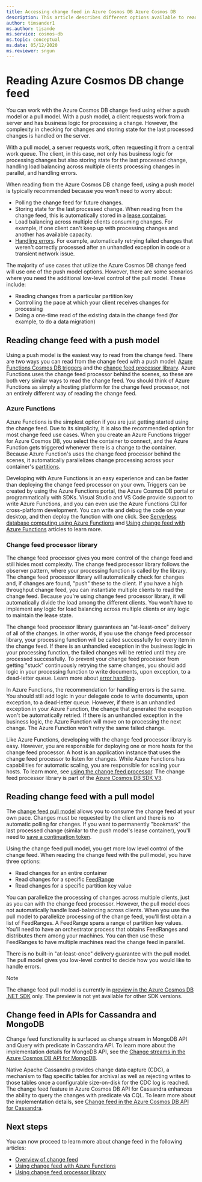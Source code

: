 ```yaml
---
title: Accessing change feed in Azure Cosmos DB Azure Cosmos DB 
description: This article describes different options available to read and access change feed in Azure Cosmos DB.  
author: timsander1
ms.author: tisande
ms.service: cosmos-db
ms.topic: conceptual
ms.date: 05/12/2020
ms.reviewer: sngun
---
```


# Reading Azure Cosmos DB change feed

You can work with the Azure Cosmos DB change feed using either a push model or a pull model. With a push model, a client requests work from a server and has business logic for processing a change. However, the complexity in checking for changes and storing state for the last processed changes is handled on the server.

With a pull model, a server requests work, often requesting it from a central work queue. The client, in this case, not only has business logic for processing changes but also storing state for the last processed change, handling load balancing across multiple clients processing changes in parallel, and handling errors.

When reading from the Azure Cosmos DB change feed, using a push model is typically recommended because you won't need to worry about:

- Polling the change feed for future changes.
- Storing state for the last processed change. When reading from the change feed, this is automatically stored in a [lease container](change-feed-processor.md#components-of-the-change-feed-processor).
- Load balancing across multiple clients consuming changes. For example, if one client can't keep up with processing changes and another has available capacity.
- [Handling errors](change-feed-processor.md#error-handling). For example, automatically retrying failed changes that weren't correctly processed after an unhandled exception in code or a transient network issue.

The majority of use cases that utilize the Azure Cosmos DB change feed will use one of the push model options. However, there are some scenarios where you need the additional low-level control of the pull model. These include:

- Reading changes from a particular partition key
- Controlling the pace at which your client receives changes for processing
- Doing a one-time read of the existing data in the change feed (for example, to do a data migration)

## Reading change feed with a push model

Using a push model is the easiest way to read from the change feed. There are two ways you can read from the change feed with a push model: [Azure Functions Cosmos DB triggers](change-feed-functions.md) and the [change feed processor library](change-feed-processor.md). Azure Functions uses the change feed processor behind the scenes, so these are both very similar ways to read the change feed. You should think of Azure Functions as simply a hosting platform for the change feed processor, not an entirely different way of reading the change feed.

### Azure Functions

Azure Functions is the simplest option if you are just getting started using the change feed. Due to its simplicity, it is also the recommended option for most change feed use cases. When you create an Azure Functions trigger for Azure Cosmos DB, you select the container to connect, and the Azure Function gets triggered whenever there is a change to the container. Because Azure Function's uses the change feed processor behind the scenes, it automatically parallelizes change processing across your container's [partitions](partition-data.md).

Developing with Azure Functions is an easy experience and can be faster than deploying the change feed processor on your own. Triggers can be created by using the Azure Functions portal, the Azure Cosmos DB portal or programmatically with SDKs. Visual Studio and VS Code provide support to write Azure Functions, and you can even use the Azure Functions CLI for cross-platform development. You can write and debug the code on your desktop, and then deploy the function with one click. See [Serverless database computing using Azure Functions](serverless-computing-database.md) and [Using change feed with Azure Functions](change-feed-functions.md) articles to learn more.

### Change feed processor library

The change feed processor gives you more control of the change feed and still hides most complexity. The change feed processor library follows the observer pattern, where your processing function is called by the library. The change feed processor library will automatically check for changes and, if changes are found, "push" these to the client. If you have a high throughput change feed, you can instantiate multiple clients to read the change feed. Because you're using change feed processor library, it will automatically divide the load among the different clients. You won't have to implement any logic for load balancing across multiple clients or any logic to maintain the lease state.

The change feed processor library guarantees an "at-least-once" delivery of all of the changes. In other words, if you use the change feed processor library, your processing function will be called successfully for every item in the change feed. If there is an unhandled exception in the business logic in your processing function, the failed changes will be retried until they are processed successfully. To prevent your change feed processor from getting "stuck" continuously retrying the same changes, you should add logic in your processing function to write documents, upon exception, to a dead-letter queue. Learn more about [error handling](change-feed-processor.md#error-handling).

In Azure Functions, the recommendation for handling errors is the same. You should still add logic in your delegate code to write documents, upon exception, to a dead-letter queue. However, if there is an unhandled exception in your Azure Function, the change that generated the exception won't be automatically retried. If there is an unhandled exception in the business logic, the Azure Function will move on to processing the next change. The Azure Function won't retry the same failed change.

Like Azure Functions, developing with the change feed processor library is easy. However, you are responsible for deploying one or more hosts for the change feed processor. A host is an application instance that uses the change feed processor to listen for changes. While Azure Functions has capabilities for automatic scaling, you are responsible for scaling your hosts. To learn more, see [using the change feed processor](change-feed-processor.md#dynamic-scaling). The change feed processor library is part of the [Azure Cosmos DB SDK V3](https://github.com/Azure/azure-cosmos-dotnet-v3).

## Reading change feed with a pull model

The [change feed pull model](change-feed-pull-model.md) allows you to consume the change feed at your own pace. Changes must be requested by the client and there is no automatic polling for changes. If you want to permanently "bookmark" the last processed change (similar to the push model's lease container), you'll need to [save a continuation token](change-feed-pull-model.md#saving-continuation-tokens).

Using the change feed pull model, you get more low level control of the change feed. When reading the change feed with the pull model, you have three options:

- Read changes for an entire container
- Read changes for a specific [FeedRange](change-feed-pull-model.md#using-feedrange-for-parallelization)
- Read changes for a specific partition key value

You can parallelize the processing of changes across multiple clients, just as you can with the change feed processor. However, the pull model does not automatically handle load-balancing across clients. When you use the pull model to parallelize processing of the change feed, you'll first obtain a list of FeedRanges. A FeedRange spans a range of partition key values. You'll need to have an orchestrator process that obtains FeedRanges and distributes them among your machines. You can then use these FeedRanges to have multiple machines read the change feed in parallel.

There is no built-in "at-least-once" delivery guarantee with the pull model. The pull model gives you low-level control to decide how you would like to handle errors.

> [!NOTE]
> The change feed pull model is currently in [preview in the Azure Cosmos DB .NET SDK](https://www.nuget.org/packages/Microsoft.Azure.Cosmos/3.9.0-preview) only. The preview is not yet available for other SDK versions.

## Change feed in APIs for Cassandra and MongoDB

Change feed functionality is surfaced as change stream in MongoDB API and Query with predicate in Cassandra API. To learn more about the implementation details for MongoDB API, see the [Change streams in the Azure Cosmos DB API for MongoDB](mongodb-change-streams.md).

Native Apache Cassandra provides change data capture (CDC), a mechanism to flag specific tables for archival as well as rejecting writes to those tables once a configurable size-on-disk for the CDC log is reached. The change feed feature in Azure Cosmos DB API for Cassandra enhances the ability to query the changes with predicate via CQL. To learn more about the implementation details, see [Change feed in the Azure Cosmos DB API for Cassandra](cassandra-change-feed.md).

## Next steps

You can now proceed to learn more about change feed in the following articles:

* [Overview of change feed](change-feed.md)
* [Using change feed with Azure Functions](change-feed-functions.md)
* [Using change feed processor library](change-feed-processor.md)

